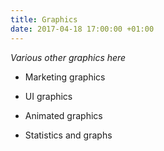 ```yaml
---
title: Graphics
date: 2017-04-18 17:00:00 +01:00
---
```


*Various other graphics here*

* Marketing graphics

* UI graphics

* Animated graphics

* Statistics and graphs